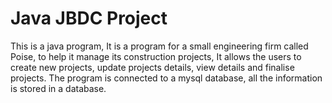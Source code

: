 # Java JBDC Project

This is a java program, It is a program for a small engineering firm called Poise, to help it manage its construction projects, It allows the users to create new projects, update projects details, view details and finalise projects. The program is connected to a mysql database, all the information is stored in a database.
